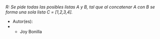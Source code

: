 *R: Se pide todas las posibles listas A y B, tal que al concatenar A con B se forma una sola lista C = [1,2,3,4].*

 * Autor(es): 
 * - Joy Bonilla
 
